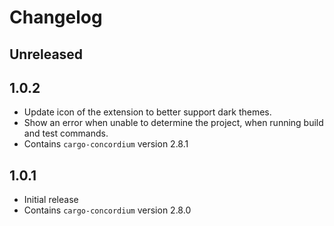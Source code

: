 # Changelog

## Unreleased

## 1.0.2

- Update icon of the extension to better support dark themes.
- Show an error when unable to determine the project, when running build and test commands.
- Contains `cargo-concordium` version 2.8.1
## 1.0.1

- Initial release
- Contains `cargo-concordium` version 2.8.0